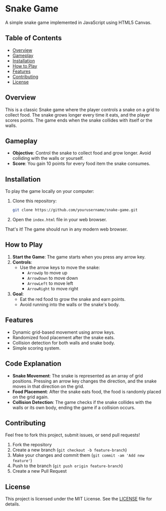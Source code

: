 # Snake Game

A simple snake game implemented in JavaScript using HTML5 Canvas.

## Table of Contents

- [Overview](#overview)
- [Gameplay](#gameplay)
- [Installation](#installation)
- [How to Play](#how-to-play)
- [Features](#features)
- [Contributing](#contributing)
- [License](#license)

## Overview

This is a classic Snake game where the player controls a snake on a grid to collect food. The snake grows longer every time it eats, and the player scores points. The game ends when the snake collides with itself or the walls.

## Gameplay

- **Objective**: Control the snake to collect food and grow longer. Avoid colliding with the walls or yourself.
- **Score**: You gain 10 points for every food item the snake consumes.

## Installation

To play the game locally on your computer:

1. Clone this repository:
   ```bash
   git clone https://github.com/yourusername/snake-game.git
   ```
2. Open the `index.html` file in your web browser.

That's it! The game should run in any modern web browser.

## How to Play

1. **Start the Game**:
   The game starts when you press any arrow key.
2. **Controls**:
   - Use the arrow keys to move the snake:
     - `ArrowUp` to move up
     - `ArrowDown` to move down
     - `ArrowLeft` to move left
     - `ArrowRight` to move right
3. **Goal**:
   - Eat the red food to grow the snake and earn points.
   - Avoid running into the walls or the snake's body.

## Features

- Dynamic grid-based movement using arrow keys.
- Randomized food placement after the snake eats.
- Collision detection for both walls and snake body.
- Simple scoring system.

## Code Explanation

- **Snake Movement**: The snake is represented as an array of grid positions. Pressing an arrow key changes the direction, and the snake moves in that direction on the grid.
- **Food Placement**: After the snake eats food, the food is randomly placed on the grid again.
- **Collision Detection**: The game checks if the snake collides with the walls or its own body, ending the game if a collision occurs.

## Contributing

Feel free to fork this project, submit issues, or send pull requests!

1. Fork the repository
2. Create a new branch (`git checkout -b feature-branch`)
3. Make your changes and commit them (`git commit -am 'Add new feature'`)
4. Push to the branch (`git push origin feature-branch`)
5. Create a new Pull Request

## License

This project is licensed under the MIT License. See the [LICENSE](LICENSE) file for details.
